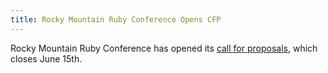```yaml
---
title: Rocky Mountain Ruby Conference Opens CFP
---
```


Rocky Mountain Ruby Conference has opened its [call for proposals][c], which
closes June 15th.

[c]: https://rockymtnruby2014.busyconf.com/proposals/new

